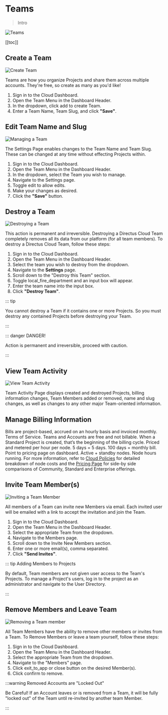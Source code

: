 # Teams

> Intro

![Teams](images.webp)

[[toc]]

## Create a Team

![Create Team](https://cdn.directus.io/docs/v9/cloud/accounts-and-teams/accounts-and-teams-20220228A/creating-a-team-20220225A.webp)

Teams are how you organize Projects and share them across multiple accounts. They're free, so create as many as you'd
like!

1. Sign in to the Cloud Dashboard.
2. Open the Team Menu in the Dashboard Header.
3. In the dropdown, click <span mi icon prmry>add</span> to create Team.
4. Enter a Team Name, Team Slug, and click **"Save"**.

## Edit Team Name and Slug

![Managing a Team](https://cdn.directus.io/docs/v9/cloud/accounts-and-teams/accounts-and-teams-20220228A/managing-a-team-20220225A.webp)

The Settings Page enables changes to the Team Name and Team Slug. These can be changed at any time without effecting
Projects within.

1. Sign in to the Cloud Dashboard.
2. Open the Team Menu in the Dashboard Header.
3. In the dropdown, select the Team you wish to manage.
4. Navigate to the Settings page.
5. Toggle <span mi icon prmry>edit</span> to allow edits.
6. Make your changes as desired.
7. Click the **"Save"** button.

## Destroy a Team

![Destroying a Team](https://cdn.directus.io/docs/v9/cloud/accounts-and-teams/accounts-and-teams-20220228A/destroy-a-team-20220225A.webp)

This action is permanent and irreversible. Destroying a Directus Cloud Team completely removes all its data from our
platform (for all team members). To destroy a Directus Cloud Team, follow these steps:

1. Sign in to the Cloud Dashboard.
2. Open the Team Menu in the Dashboard Header.
3. Select the team you wish to destroy from the dropdown.
4. Navigate to the **Settings** page.
5. Scroll down to the "Destroy this Team" section.
6. Toggle <span mi icon dngr>local_fire_department</span> and an input box will appear.
7. Enter the team name into the input box.
8. Click **"Destroy Team"**.

::: tip

You cannot destroy a Team if it contains one or more Projects. So you must destroy any contained Projects before
destroying your Team.

:::

::: danger DANGER!

Action is permanent and irreversible, proceed with caution.

:::

## View Team Activity

![View Team Activity](image.webp)

Team Activity Page displays created and destroyed Projects, billing information changes, Team Members added or removed,
name and slug changes, as well as changes to any other major Team-oriented information.

## Manage Billing Information

Bills are project-based, accrued on an hourly basis and invoiced monthly. Terms of Service. Teams and Accounts are free
and not billable. When a Standard Project is created, that’s the beginning of the billing cycle. Priced and metered per
hour per node. 5 days = 5 days. 100 days = monthly bill. Point to pricing page on dashboard. Active + standby nodes.
Node hours running. For more information, refer to [Cloud Policies](https://directus.io/cloud-policies/#) for detailed
breakdown of node costs and the [Pricing Page](https://directus.io/pricing/) for side-by side comparisons of Community,
Standard and Enterprise offerings.

## Invite Team Member(s)

![Inviting a Team Member](https://cdn.directus.io/docs/v9/cloud/accounts-and-teams/accounts-and-teams-20220228A/inviting-a-team-member-20220225A.webp)

All members of a Team can invite new Members via email. Each invited user will be emailed with a link to accept the
invitation and join the Team.

1. Sign in to the Cloud Dashboard.
2. Open the Team Menu in the Dashboard Header.
3. Select the appropriate Team from the dropdown.
4. Navigate to the Members page.
5. Scroll down to the Invite New Members section.
6. Enter one or more email(s), comma separated.
7. Click **"Send Invites"**.

::: tip Adding Members to Projects

By default, Team members are not given user access to the Team's Projects. To manage a Project's users, log in to the
project as an administrator and navigate to the User Directory.

:::

## Remove Members and Leave Team

![Removing a Team member](https://cdn.directus.io/docs/v9/cloud/accounts-and-teams/accounts-and-teams-20220228A/leaving-a-team-20220225A.webp)

All Team Members have the ability to remove other members or invites from a Team. To Remove Members or leave a team
yourself, follow these steps:

1. Sign in to the Cloud Dashboard.
2. Open the Team Menu in the Dashboard Header.
3. Select the appropriate Team from the dropdown.
4. Navigate to the "Members" page.
5. Click <span mi icon>exit_to_app</span> or <span icon>close</span> button on the desired Member(s).
6. Click confirm to remove.

:::warning Removed Accounts are "Locked Out"

Be Careful! If an Account leaves or is removed from a Team, it will be fully "locked out" of the Team until re-invited
by another team Member.

:::
